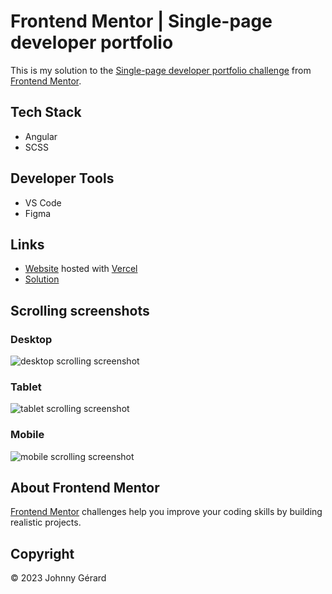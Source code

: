 # Frontend Mentor | Single-page developer portfolio
This is my solution to the [Single-page developer portfolio challenge](https://www.frontendmentor.io/challenges/singlepage-developer-portfolio-bBVj2ZPi-x) from [Frontend Mentor](https://www.frontendmentor.io/).

## Tech Stack
 - Angular
 - SCSS

## Developer Tools
 - VS Code
 - Figma

## Links
 - [Website](https://fem-single-page-developer-portfolio-jgerard.vercel.app/) hosted with [Vercel](https://vercel.com/)
 - [Solution](https://www.frontendmentor.io/solutions/singlepage-developer-portfolio-Pf1HpmEttZ)

## Scrolling screenshots
### Desktop
![desktop scrolling screenshot](./screenshot-desktop.webp)
### Tablet
![tablet scrolling screenshot](./screenshot-tablet.webp)
### Mobile
![mobile scrolling screenshot](./screenshot-mobile.webp)

## About Frontend Mentor
[Frontend Mentor](https://www.frontendmentor.io/) challenges help you improve your coding skills by building realistic projects.

## Copyright
© 2023 Johnny Gérard
